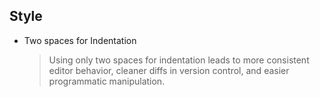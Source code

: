 ## Style

- Two spaces for Indentation

  > Using only two spaces for indentation leads to more consistent editor behavior, cleaner diffs in version control, and easier programmatic manipulation.

